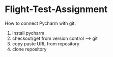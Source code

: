 # Flight-Test-Assignment
How to connect Pycharm with git:
1. install pycharm
2. checkout/get from version control --> git
3. copy paste URL from repository
4. clone repository
